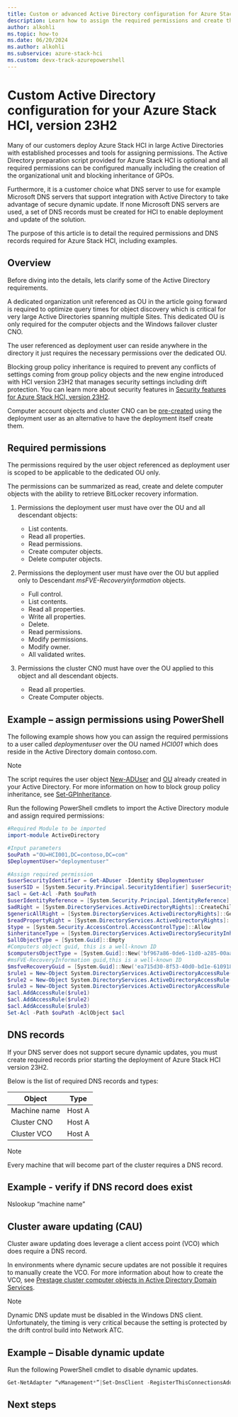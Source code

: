 ```yaml
--- 
title: Custom or advanced Active Directory configuration for Azure Stack HCI, version 23H2
description: Learn how to assign the required permissions and create the required DNS records for Azure Stack HCI, version 23H2.
author: alkohli
ms.topic: how-to
ms.date: 06/20/2024
ms.author: alkohli
ms.subservice: azure-stack-hci
ms.custom: devx-track-azurepowershell
---
```


# Custom Active Directory configuration for your Azure Stack HCI, version 23H2

Many of our customers deploy Azure Stack HCI in large Active Directories with established processes and tools for assigning permissions. The Active Directory preparation script provided for Azure Stack HCI is optional and all required permissions can be configured manually including the creation of the organizational unit and blocking inheritance of GPOs.

Furthermore, it is a customer choice what DNS server to use for example Microsoft DNS servers that support integration with Active Directory to take advantage of secure dynamic update. If none Microsoft DNS servers are used, a set of DNS records must be created for HCI to enable deployment and update of the solution.

The purpose of this article is to detail the required permissions and DNS records required for Azure Stack HCI, including examples.

## Overview

Before diving into the details,  lets clarify some of the Active Directory requirements.

A dedicated organization unit referenced as OU in the article going forward is required to optimize query times for object discovery which is critical for very large Active Directories spanning multiple Sites. This dedicated OU is only required for the computer objects and the Windows failover cluster CNO.

The user referenced as deployment user can reside anywhere in the directory it just requires the necessary permissions over the dedicated OU.

Blocking group policy inheritance is required to prevent any conflicts of settings coming from group policy objects and the new engine introduced with HCI version 23H2 that manages security settings including drift protection. You can learn more about security features in [Security features for Azure Stack HCI, version 23H2](../concepts/security-features).

Computer account objects and cluster CNO can be [pre-created](https://learn.microsoft.com/windows-server/failover-clustering/prestage-cluster-adds) using the deployment user as an alternative to have the deployment itself create them.

## Required permissions

The permissions required by the user object referenced as deployment user is scoped to be applicable to the dedicated OU only.

The permissions can be summarized as read, create and delete computer objects with the ability to retrieve BitLocker recovery information.

1. Permissions the deployment user must have over the OU and all descendant objects:

   - List contents.
   - Read all properties.
   - Read permissions.
   - Create computer objects.
   - Delete computer objects.

1. Permissions the deployment user must have over the OU but applied only to Descendant *msFVE-Recoveryinformation* objects.

   - Full control.
   - List contents.
   - Read all properties.
   - Write all properties.
   - Delete.
   - Read permissions.
   - Modify permissions.
   - Modify owner.
   - All validated writes.

1. Permissions the cluster CNO must have over the OU applied to this object and all descendant objects.

   - Read all properties.
   - Create Computer objects.

## Example – assign permissions using PowerShell

The following example shows how you can assign the required permissions to a user called *deploymentuser* over the OU named *HCI001* which does reside in the Active Directory domain contoso.com.

> [!NOTE]
> The script requires the user object [New-ADUser](https://learn.microsoft.com/powershell/module/activedirectory/new-aduser?view=windowsserver2022-ps) and [OU](https://learn.microsoft.com/powershell/module/activedirectory/new-adorganizationalunit?view=windowsserver2022-ps) already created in your Active Directory. For more information on how to block group policy inheritance, see [Set-GPInheritance](https://learn.microsoft.com/powershell/module/grouppolicy/set-gpinheritance?view=windowsserver2022-ps).

Run the following PowerShell cmdlets to import the Active Directory module and assign required permissions:

```powershell
#Required Module to be imported
import-module ActiveDirectory

#Input parameters
$ouPath ="OU=HCI001,DC=contoso,DC=com"
$DeploymentUser="deploymentuser"

#Assign required permission
$userSecurityIdentifier = Get-ADuser -Identity $Deploymentuser
$userSID = [System.Security.Principal.SecurityIdentifier] $userSecurityIdentifier.SID
$acl = Get-Acl -Path $ouPath
$userIdentityReference = [System.Security.Principal.IdentityReference] $userSID
$adRight = [System.DirectoryServices.ActiveDirectoryRights]::CreateChild -bor [System.DirectoryServices.ActiveDirectoryRights]::DeleteChild
$genericAllRight = [System.DirectoryServices.ActiveDirectoryRights]::GenericAll
$readPropertyRight = [System.DirectoryServices.ActiveDirectoryRights]::ReadProperty
$type = [System.Security.AccessControl.AccessControlType]::Allow 
$inheritanceType = [System.DirectoryServices.ActiveDirectorySecurityInheritance]::All 
$allObjectType = [System.Guid]::Empty
#Computers object guid, this is a well-known ID
$computersObjectType = [System.Guid]::New('bf967a86-0de6-11d0-a285-00aa003049e2')
#msFVE-RecoveryInformation guid,this is a well-known ID
$msfveRecoveryGuid = [System.Guid]::New('ea715d30-8f53-40d0-bd1e-6109186d782c')
$rule1 = New-Object System.DirectoryServices.ActiveDirectoryAccessRule($userIdentityReference, $adRight, $type, $computersObjectType, $inheritanceType)
$rule2 = New-Object System.DirectoryServices.ActiveDirectoryAccessRule($userIdentityReference, $readPropertyRight, $type, $allObjectType , $inheritanceType)
$rule3 = New-Object System.DirectoryServices.ActiveDirectoryAccessRule($userIdentityReference, $genericAllRight, $type, $inheritanceType, $msfveRecoveryGuid)
$acl.AddAccessRule($rule1)
$acl.AddAccessRule($rule2)
$acl.AddAccessRule($rule3)
Set-Acl -Path $ouPath -AclObject $acl
```

## DNS records

If your DNS server does not support secure dynamic updates, you must create required records prior starting the deployment of Azure Stack HCI version 23H2.

Below is the list of required DNS records and types:

| Object        | Type   |
|---------------|--------|
| Machine name  | Host A |
| Cluster CNO   | Host A |
| Cluster VCO   | Host A |

> [!NOTE]
> Every machine that will become part of the cluster requires a DNS record.

## Example - verify if DNS record does exist

Nslookup “machine name”

## Cluster aware updating (CAU)

Cluster aware updating does leverage a client access point (VCO) which does require a DNS record.

In environments where dynamic secure updates are not possible it requires to manually create the VCO. For more information about how to create the VCO, see [Prestage cluster computer objects in Active Directory Domain Services](https://learn.microsoft.com/windows-server/failover-clustering/prestage-cluster-adds#more-information).

> [!NOTE]
> Dynamic DNS update must be disabled in the Windows DNS client. Unfortunately, the timing is very critical because the setting is protected by the drift control build into Network ATC.

## Example – Disable dynamic update

Run the following PowerShell cmdlet to disable dynamic updates.

```powershell
Get-NetAdapter “vManagement*”|Set-DnsClient -RegisterThisConnectionsAddress $false
```

## Next steps
